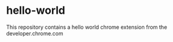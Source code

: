 # hello-world
This repository contains a hello world chrome extension from the developer.chrome.com
